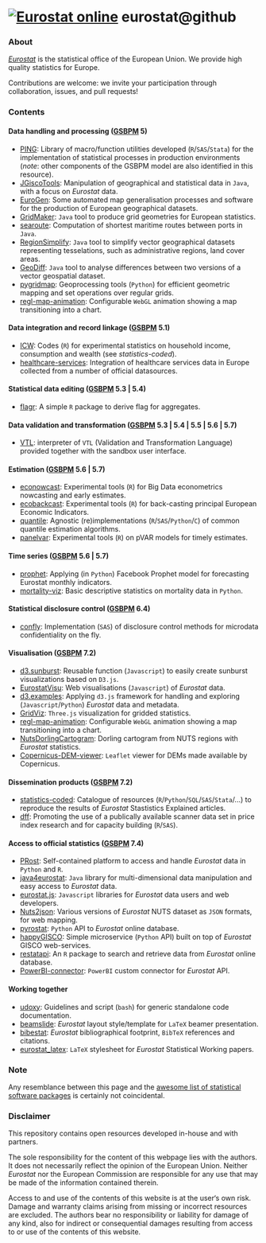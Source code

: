 
[![Eurostat online]( https://img.shields.io/badge/everything_starts_here-go_social!-blue.png?style=plastic)]( https://github.com/eurostat/) 
eurostat@github
===============

### About

[_Eurostat_](http://ec.europa.eu/eurostat) is the statistical office of the European Union. We provide high quality statistics for Europe.

Contributions are welcome: we invite your participation through collaboration, issues, and pull requests!

### Contents

#### Data handling and processing ([GSBPM](https://statswiki.unece.org/display/GSBPM/Generic+Statistical+Business+Process+Model) 5)

* [PING](https://github.com/eurostat/PING): Library of macro/function utilities developed (`R`/`SAS`/`Stata`) for the implementation of statistical processes in production environments (_note_: other components of the GSBPM model are also identified in this resource).
* [JGiscoTools](https://github.com/eurostat/JGiscoTools): Manipulation of geographical and statistical data in `Java`, with a focus on _Eurostat_ data.
* [EuroGen](https://github.com/eurostat/EuroGen): Some automated map generalisation processes and software for the production of European geographical datasets.
* [GridMaker](https://github.com/eurostat/GridMaker): `Java` tool to produce grid geometries for European statistics.
* [searoute](https://github.com/eurostat/searoute): Computation of shortest maritime routes between ports in `Java`.
* [RegionSimplify](https://github.com/eurostat/RegionSimplify): `Java` tool to simplify vector geographical datasets representing tesselations, such as administrative regions, land cover areas. 
* [GeoDiff](https://github.com/eurostat/GeoDiff): `Java` tool to analyse differences between two versions of a vector geospatial dataset.
* [pygridmap](https://github.com/eurostat/pygridmap): Geoprocessing tools (`Python`) for efficient geometric mapping and set operations over regular grids.
* [regl-map-animation](https://github.com/eurostat/regl-map-animation): Configurable `WebGL` animation showing a map transitioning into a chart. 

#### Data integration and record linkage ([GSBPM](https://statswiki.unece.org/display/GSBPM/Generic+Statistical+Business+Process+Model) 5.1)

* [ICW](https://github.com/eurostat/ICW): Codes (`R`) for experimental statistics on household income, consumption and wealth (see _statistics-coded_).
* [healthcare-services](https://github.com/eurostat/healthcare-services): Integration of healthcare services data in Europe collected from a number of official datasources.

#### Statistical data editing ([GSBPM](https://statswiki.unece.org/display/GSBPM/Generic+Statistical+Business+Process+Model) 5.3 | 5.4)

* [flagr](https://github.com/eurostat/flagr): A simple `R` package to derive flag for aggregates.

#### Data validation and transformation ([GSBPM](https://statswiki.unece.org/display/GSBPM/Generic+Statistical+Business+Process+Model) 5.3 | 5.4 | 5.5 | 5.6 | 5.7)

* [VTL](https://github.com/eurostat/VTL): interpreter of `VTL` (Validation and Transformation Language) provided together with the sandbox user interface.

#### Estimation ([GSBPM](https://statswiki.unece.org/display/GSBPM/Generic+Statistical+Business+Process+Model) 5.6 | 5.7)

* [econowcast](https://github.com/eurostat/econowcast): Experimental tools (`R`) for Big Data econometrics nowcasting and early estimates.
* [ecobackcast](https://github.com/eurostat/ecobackcast): Experimental tools (`R`) for back-casting principal European Economic Indicators. 
* [quantile](https://github.com/eurostat/quantile): Agnostic (re)implementations (`R`/`SAS`/`Python`/`C`) of common quantile estimation algorithms.
* [panelvar](https://github.com/eurostat/panelvar): Experimental tools (`R`) on pVAR models for timely estimates. 

#### Time series ([GSBPM](https://statswiki.unece.org/display/GSBPM/Generic+Statistical+Business+Process+Model) 5.6 | 5.7)

* [prophet](https://github.com/eurostat/prophet): Applying (in `Python`) Facebook Prophet model for forecasting Eurostat monthly indicators.
* [mortality-viz](https://github.com/eurostat/mortality-viz): Basic descriptive statistics on mortality data in `Python`.

#### Statistical disclosure control ([GSBPM](https://statswiki.unece.org/display/GSBPM/Generic+Statistical+Business+Process+Model) 6.4)

* [confly](https://github.com/eurostat/confly): Implementation (`SAS`) of disclosure control methods for microdata confidentiality on the fly.

#### Visualisation ([GSBPM](https://statswiki.unece.org/display/GSBPM/Generic+Statistical+Business+Process+Model) 7.2)

* [d3.sunburst](https://github.com/eurostat/d3.sunburst): Reusable function (`Javascript`) to easily create sunburst visualizations based on `D3.js`.
* [EurostatVisu](https://github.com/eurostat/EurostatVisu): Web visualisations (`Javascript`) of _Eurostat_ data.
* [d3.examples](https://github.com/eurostat/d3.examples): Applying `d3.js` framework for handling and exploring (`Javascript`/`Python`) _Eurostat_ data and metadata.
* [GridViz](https://github.com/eurostat/GridViz): `Three.js` visualization for gridded statistics. 
* [regl-map-animation](https://github.com/eurostat/regl-map-animation): Configurable `WebGL` animation showing a map transitioning into a chart.
* [NutsDorlingCartogram](https://github.com/eurostat/NutsDorlingCartogram): Dorling cartogram from NUTS regions with _Eurostat_ statistics.
* [Copernicus-DEM-viewer](https://github.com/eurostat/Copernicus-DEM-viewer): `Leaflet` viewer for DEMs made available by Copernicus.

#### Dissemination products ([GSBPM](https://statswiki.unece.org/display/GSBPM/Generic+Statistical+Business+Process+Model) 7.2)

* [statistics-coded](https://github.com/eurostat/statistics-coded): Catalogue of resources (`R`/`Python`/`SQL`/`SAS`/`Stata`/...) to reproduce the results of _Eurostat_ Stastistics Explained articles.
* [dff](https://github.com/eurostat/dff): Promoting the use of a publically available scanner data set in price index research and for capacity building (`R`/`SAS`).

#### Access to official statistics ([GSBPM](https://statswiki.unece.org/display/GSBPM/Generic+Statistical+Business+Process+Model) 7.4)

* [PRost](https://github.com/eurostat/PRost): Self-contained platform to access and handle _Eurostat_ data in `Python` and `R`.
* [java4eurostat](https://github.com/eurostat/java4eurostat): `Java` library for multi-dimensional data manipulation and easy access to _Eurostat_ data.
* [eurostat.js](https://github.com/eurostat/eurostat.js): `Javascript` libraries for _Eurostat_ data users and web developers.
* [Nuts2json](https://github.com/eurostat/Nuts2json): Various versions of _Eurostat_ NUTS dataset as `JSON` formats, for web mapping.
* [pyrostat](https://github.com/eurostat/pyrostat): `Python` API to _Eurostat_ online database.
* [happyGISCO](https://github.com/eurostat/happyGISCO): Simple microservice (`Python` API) built on top of _Eurostat_ GISCO web-services.
* [restatapi](https://github.com/eurostat/restatapi): An `R` package to search and retrieve data from _Eurostat_ online database.
* [PowerBI-connector](https://github.com/eurostat/PowerBI-connector): `PowerBI` custom connector for _Eurostat_ API.

#### Working together

* [udoxy](https://github.com/eurostat/udoxy): Guidelines and script (`bash`) for generic standalone code documentation.
* [beamslide](https://github.com/eurostat/beamslide): _Eurostat_ layout style/template for `LaTeX` beamer presentation.
* [bibestat](https://github.com/eurostat/bibestat): _Eurostat_ bibliographical footprint, `BibTeX` references and citations. 
* [eurostat_latex](): `LaTeX` stylesheet for _Eurostat_ Statistical Working papers.

### Note

Any resemblance between this page and the [awesome list of statistical software packages](https://github.com/SNStatComp/awesome-official-statistics-software) is certainly not coincidental. 

### Disclaimer

This repository contains open resources developed in-house and with partners.

The sole responsibility for the content of this webpage lies with the authors. It does not necessarily reflect the opinion of the European Union. Neither _Eurostat_ nor the European Commission are responsible for any use that may be made of the information contained therein.

Access to and use of the contents of this website is at the user‘s own risk. Damage and warranty claims arising from missing or incorrect resources are excluded. The authors bear no responsibility or liability for damage of any kind, also for indirect or consequential damages resulting from access to or use of the contents of this website.

